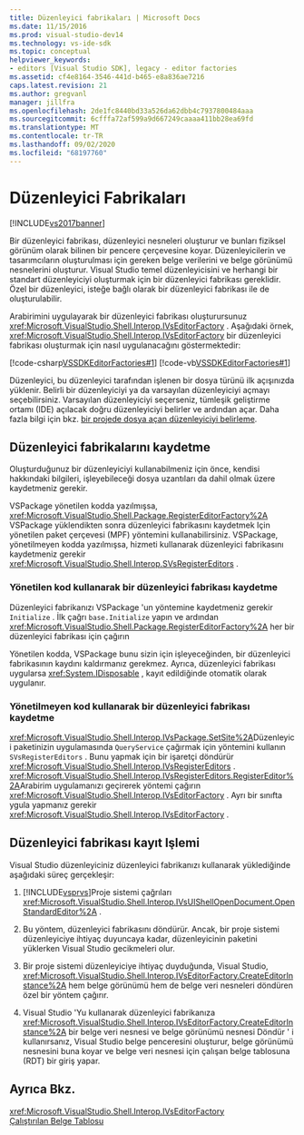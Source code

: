 ```yaml
---
title: Düzenleyici fabrikaları | Microsoft Docs
ms.date: 11/15/2016
ms.prod: visual-studio-dev14
ms.technology: vs-ide-sdk
ms.topic: conceptual
helpviewer_keywords:
- editors [Visual Studio SDK], legacy - editor factories
ms.assetid: cf4e8164-3546-441d-b465-e8a836ae7216
caps.latest.revision: 21
ms.author: gregvanl
manager: jillfra
ms.openlocfilehash: 2de1fc8440bd33a526da62dbb4c7937800484aaa
ms.sourcegitcommit: 6cfffa72af599a9d667249caaaa411bb28ea69fd
ms.translationtype: MT
ms.contentlocale: tr-TR
ms.lasthandoff: 09/02/2020
ms.locfileid: "68197760"
---
```

# <a name="editor-factories"></a>Düzenleyici Fabrikaları
[!INCLUDE[vs2017banner](../includes/vs2017banner.md)]

Bir düzenleyici fabrikası, düzenleyici nesneleri oluşturur ve bunları fiziksel görünüm olarak bilinen bir pencere çerçevesine koyar. Düzenleyicilerin ve tasarımcıların oluşturulması için gereken belge verilerini ve belge görünümü nesnelerini oluşturur. Visual Studio temel düzenleyicisini ve herhangi bir standart düzenleyiciyi oluşturmak için bir düzenleyici fabrikası gereklidir. Özel bir düzenleyici, isteğe bağlı olarak bir düzenleyici fabrikası ile de oluşturulabilir.  
  
 Arabirimini uygulayarak bir düzenleyici fabrikası oluşturursunuz <xref:Microsoft.VisualStudio.Shell.Interop.IVsEditorFactory> . Aşağıdaki örnek, <xref:Microsoft.VisualStudio.Shell.Interop.IVsEditorFactory> bir düzenleyici fabrikası oluşturmak için nasıl uygulanacağını göstermektedir:  
  
 [!code-csharp[VSSDKEditorFactories#1](../snippets/csharp/VS_Snippets_VSSDK/vssdkeditorfactories/cs/vssdkeditorfactoriespackage.cs#1)]
 [!code-vb[VSSDKEditorFactories#1](../snippets/visualbasic/VS_Snippets_VSSDK/vssdkeditorfactories/vb/vssdkeditorfactoriespackage.vb#1)]  
  
 Düzenleyici, bu düzenleyici tarafından işlenen bir dosya türünü ilk açışınızda yüklenir. Belirli bir düzenleyiciyi ya da varsayılan düzenleyiciyi açmayı seçebilirsiniz. Varsayılan düzenleyiciyi seçerseniz, tümleşik geliştirme ortamı (IDE) açılacak doğru düzenleyiciyi belirler ve ardından açar. Daha fazla bilgi için bkz. [bir projede dosya açan düzenleyiciyi belirleme](../extensibility/internals/determining-which-editor-opens-a-file-in-a-project.md).  
  
## <a name="registering-editor-factories"></a>Düzenleyici fabrikalarını kaydetme  
 Oluşturduğunuz bir düzenleyiciyi kullanabilmeniz için önce, kendisi hakkındaki bilgileri, işleyebileceği dosya uzantıları da dahil olmak üzere kaydetmeniz gerekir.  
  
 VSPackage yönetilen kodda yazılmışsa, <xref:Microsoft.VisualStudio.Shell.Package.RegisterEditorFactory%2A> VSPackage yüklendikten sonra düzenleyici fabrikasını kaydetmek Için yönetilen paket çerçevesi (MPF) yöntemini kullanabilirsiniz. VSPackage, yönetilmeyen kodda yazılmışsa, hizmeti kullanarak düzenleyici fabrikasını kaydetmeniz gerekir <xref:Microsoft.VisualStudio.Shell.Interop.SVsRegisterEditors> .  
  
### <a name="registering-an-editor-factory-by-using-managed-code"></a>Yönetilen kod kullanarak bir düzenleyici fabrikası kaydetme  
 Düzenleyici fabrikanızı VSPackage 'un yöntemine kaydetmeniz gerekir `Initialize` . İlk çağrı `base.Initialize` yapın ve ardından <xref:Microsoft.VisualStudio.Shell.Package.RegisterEditorFactory%2A> her bir düzenleyici fabrikası için çağırın  
  
 Yönetilen kodda, VSPackage bunu sizin için işleyeceğinden, bir düzenleyici fabrikasının kaydını kaldırmanız gerekmez. Ayrıca, düzenleyici fabrikası uygularsa <xref:System.IDisposable> , kayıt edildiğinde otomatik olarak uygulanır.  
  
### <a name="registering-an-editor-factory-by-using-unmanaged-code"></a>Yönetilmeyen kod kullanarak bir düzenleyici fabrikası kaydetme  
 <xref:Microsoft.VisualStudio.Shell.Interop.IVsPackage.SetSite%2A>Düzenleyici paketinizin uygulamasında `QueryService` çağırmak için yöntemini kullanın `SVsRegisterEditors` . Bunu yapmak için bir işaretçi döndürür <xref:Microsoft.VisualStudio.Shell.Interop.IVsRegisterEditors> . <xref:Microsoft.VisualStudio.Shell.Interop.IVsRegisterEditors.RegisterEditor%2A>Arabirim uygulamanızı geçirerek yöntemi çağırın <xref:Microsoft.VisualStudio.Shell.Interop.IVsEditorFactory> . Ayrı bir sınıfta ygula yapmanız gerekir <xref:Microsoft.VisualStudio.Shell.Interop.IVsEditorFactory> .  
  
## <a name="the-editor-factory-registration-process"></a>Düzenleyici fabrikası kayıt Işlemi  
 Visual Studio düzenleyiciniz düzenleyici fabrikanızı kullanarak yüklediğinde aşağıdaki süreç gerçekleşir:  
  
1. [!INCLUDE[vsprvs](../includes/vsprvs-md.md)]Proje sistemi çağrıları <xref:Microsoft.VisualStudio.Shell.Interop.IVsUIShellOpenDocument.OpenStandardEditor%2A> .  
  
2. Bu yöntem, düzenleyici fabrikasını döndürür. Ancak, bir proje sistemi düzenleyiciye ihtiyaç duyuncaya kadar, düzenleyicinin paketini yüklerken Visual Studio gecikmeleri olur.  
  
3. Bir proje sistemi düzenleyiciye ihtiyaç duyduğunda, Visual Studio, <xref:Microsoft.VisualStudio.Shell.Interop.IVsEditorFactory.CreateEditorInstance%2A> hem belge görünümü hem de belge veri nesneleri döndüren özel bir yöntem çağırır.  
  
4. Visual Studio 'Yu kullanarak düzenleyici fabrikanıza <xref:Microsoft.VisualStudio.Shell.Interop.IVsEditorFactory.CreateEditorInstance%2A> bir belge veri nesnesi ve belge görünümü nesnesi Döndür ' i kullanırsanız, Visual Studio belge penceresini oluşturur, belge görünümü nesnesini buna koyar ve belge veri nesnesi için çalışan belge tablosuna (RDT) bir giriş yapar.  
  
## <a name="see-also"></a>Ayrıca Bkz.  
 <xref:Microsoft.VisualStudio.Shell.Interop.IVsEditorFactory>   
 [Çalıştırılan Belge Tablosu](../extensibility/internals/running-document-table.md)
